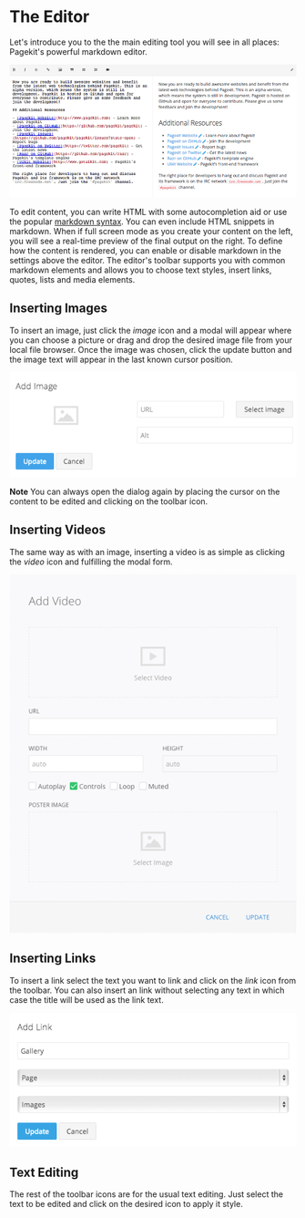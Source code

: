 # The Editor

Let's introduce you to the the main editing tool you will see in all places: Pagekit's powerful markdown editor.

![Markdown editor](assets/editor.png)

To edit content, you can write HTML with some autocompletion aid or use the popular [markdown syntax](http://daringfireball.net/projects/markdown/syntax). You can even include HTML snippets in markdown. When if full screen mode as you create your content on the left, you will see a real-time preview of the final output on the right. To define how the content is rendered, you can enable or disable markdown in the settings above the editor. The editor's toolbar supports you with common markdown elements and allows you to choose text styles, insert links, quotes, lists and media elements.

## Inserting Images

To insert an image, just click the *image* icon and a modal will appear where you can choose a picture or drag and drop the desired image file from your local file browser. Once the image was chosen, click the update button and the image text will appear in the last known cursor position.

![Adding an image](assets/editor-image.png)

**Note** You can always open the dialog again by placing the cursor on the content to be edited and clicking on the toolbar icon.

## Inserting Videos

The same way as with an image, inserting a video is as simple as clicking the *video* icon and fulfilling the modal form.

![Adding a video](assets/editor-video.png)

## Inserting Links

To insert a link select the text you want to link and click on the *link* icon from the toolbar. You can also insert an link without selecting any text in which case the title will be used as the link text.

![Adding a link](assets/editor-link.png)

## Text Editing

The rest of the toolbar icons are for the usual text editing. Just select the text to be edited and click on the desired icon to apply it style.

